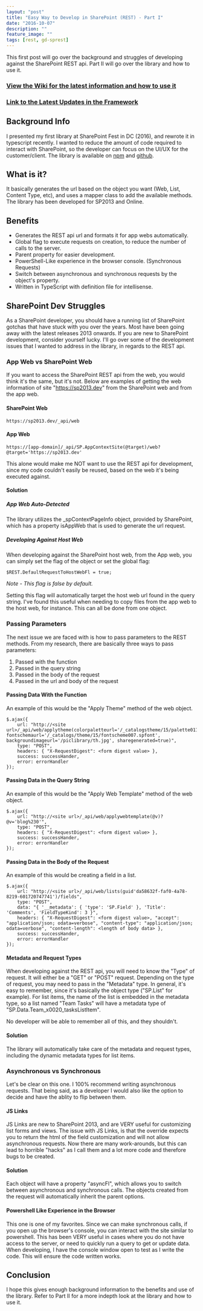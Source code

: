 ```yaml
---
layout: "post"
title: "Easy Way to Develop in SharePoint (REST) - Part I"
date: "2016-10-07"
description: ""
feature_image: ""
tags: [rest, gd-sprest]
---
```


This first post will go over the background and struggles of developing against the SharePoint REST api. Part II will go over the library and how to use it.

<!--more-->

### [View the Wiki for the latest information and how to use it](http://github.com/gunjandatta/sprest/wiki)

### [Link to the Latest Updates in the Framework](https://dattabase.com/blog/sp-rest-framework-updates)

## Background Info

I presented my first library at SharePoint Fest in DC (2016), and rewrote it in typescript recently. I wanted to reduce the amount of code required to interact with SharePoint, so the developer can focus on the UI/UX for the customer/client. The library is available on [npm](https://npmjs.com/packages/gd-sprest) and [github](https://github.com/gunjandatta/sprest).

## What is it?

It basically generates the url based on the object you want (Web, List, Content Type, etc), and uses a mapper class to add the available methods. The library has been developed for SP2013 and Online.

## Benefits

- Generates the REST api url and formats it for app webs automatically.
- Global flag to execute requests on creation, to reduce the number of calls to the server.
- Parent property for easier development.
- PowerShell-Like experience in the browser console. (Synchronous Requests)
- Switch between asynchronous and synchronous requests by the object's property.
- Written in TypeScript with definition file for intellisense.

## SharePoint Dev Struggles

As a SharePoint developer, you should have a running list of SharePoint gotchas that have stuck with you over the years. Most have been going away with the latest releases 2013 onwards. If you are new to SharePoint development, consider yourself lucky. I'll go over some of the development issues that I wanted to address in the library, in regards to the REST api.

### App Web vs SharePoint Web

If you want to access the SharePoint REST api from the web, you would think it's the same, but it's not. Below are examples of getting the web information of site "https://sp2013.dev" from the SharePoint web and from the app web.

#### SharePoint Web

```
https://sp2013.dev/_api/web

```

#### App Web

```
https://[app-domain]/_api/SP.AppContextSite(@target)/web?@target='https://sp2013.dev'

```

This alone would make me NOT want to use the REST api for development, since my code couldn't easily be reused, based on the web it's being executed against.

#### Solution

##### App Web Auto-Detected

The library utilizes the \_spContextPageInfo object, provided by SharePoint, which has a property isAppWeb that is used to generate the url request.

##### Developing Against Host Web

When developing against the SharePoint host web, from the App web, you can simply set the flag of the object or set the global flag:

```
$REST.DefaultRequestToHostWebFl = true;

```

_Note - This flag is false by default._

Setting this flag will automatically target the host web url found in the query string. I've found this useful when needing to copy files from the app web to the host web, for instance. This can all be done from one object.

### Passing Parameters

The next issue we are faced with is how to pass parameters to the REST methods. From my research, there are basically three ways to pass parameters:

1. Passed with the function
2. Passed in the query string
3. Passed in the body of the request
4. Passed in the url and body of the request

#### Passing Data With the Function

An example of this would be the "Apply Theme" method of the web object.

```
$.ajax({
    url: "http://<site url>/_api/web/applytheme(colorpaletteurl='/_catalogstheme/15/palette011.spcolor', fontschemaurl='/_catalogs/theme/15/fontscheme007.spfont', backgroundimageurl='/piclibrary/th.jpg', sharegenerated=true)",
    type: "POST",
    headers: { "X-RequestDigest": <form digest value> },
    success: successHander,
    error: errorHandler
});

```

#### Passing Data in the Query String

An example of this would be the "Apply Web Template" method of the web object.

```
$.ajax({
    url: "http://<site url>/_api/web/applywebtemplate(@v)?@v='blog%230'",
    type: "POST",
    headers: { "X-RequestDigest": <form digest value> },
    success: successHander,
    error: errorHandler
});

```

#### Passing Data in the Body of the Request

An example of this would be creating a field in a list.

```
$.ajax({
    url: "http://<site url>/_api/web/lists(guid'da58632f-faf0-4a78-8219-601720747741')/fields",
    type: "POST",
    data: "{ '__metadata': { 'type': 'SP.Field' }, 'Title': 'Comments', 'FieldTypeKind': 3 }",
    headers: { "X-RequestDigest": <form digest value>, "accept": "application/json; odata=verbose", "content-type": "application/json; odata=verbose", "content-length": <length of body data> },
    success: successHander,
    error: errorHandler
});

```

#### Metadata and Request Types

When developing against the REST api, you will need to know the "Type" of request. It will either be a "GET" or "POST" request. Depending on the type of request, you may need to pass in the "Metadata" type. In general, it's easy to remember, since it's basically the object type ("SP.List" for example). For list items, the name of the list is embedded in the metadata type, so a list named "Team Tasks" will have a metadata type of "SP.Data.Team\_x0020\_tasksListItem".

No developer will be able to remember all of this, and they shouldn't.

#### Solution

The library will automatically take care of the metadata and request types, including the dynamic metadata types for list items.

### Asynchronous vs Synchronous

Let's be clear on this one. I 100% recommend writing asynchronous requests. That being said, as a developer I would also like the option to decide and have the ablity to flip between them.

#### JS Links

JS Links are new to SharePoint 2013, and are VERY useful for customizing list forms and views. The issue with JS Links, is that the override expects you to return the html of the field customization and will not allow asynchronous requests. Now there are many work-arounds, but this can lead to horrible "hacks" as I call them and a lot more code and therefore bugs to be created.

#### Solution

Each object will have a property "asyncFl", which allows you to switch between asynchronous and synchronous calls. The objects created from the request will automatically inherit the parent options.

#### Powershell Like Experience in the Browser

This one is one of my favorites. Since we can make synchronous calls, if you open up the browser's console, you can interact with the site similar to powershell. This has been VERY useful in cases where you do not have access to the server, or need to quickly run a query to get or update data. When developing, I have the console window open to test as I write the code. This will ensure the code written works.

## Conclusion

I hope this gives enough background information to the benefits and use of the library. Refer to Part II for a more indepth look at the library and how to use it.
